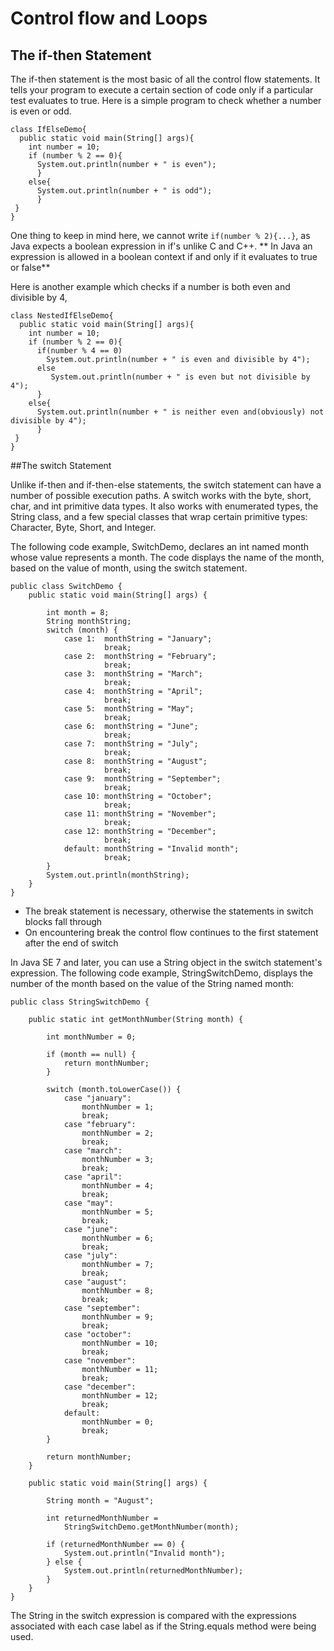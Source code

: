 # Control flow and Loops

## The if-then Statement
The if-then statement is the most basic of all the control flow statements. It tells your program to execute a certain section of code only if a particular test evaluates to true. 
Here is a simple program to check whether a number is even or odd.
```
class IfElseDemo{
  public static void main(String[] args){
    int number = 10;
    if (number % 2 == 0){
      System.out.println(number + " is even");
      }
    else{
      System.out.println(number + " is odd");
      }
 }
}
```
One thing to keep in mind here, we cannot write ```if(number % 2){...}```, as Java expects a boolean expression in if's unlike C and C++.
** In Java an expression is allowed in a boolean context  if and only if it evaluates to true or false**

Here is another example which checks if a number is both even and divisible by 4,
```
class NestedIfElseDemo{
  public static void main(String[] args){
    int number = 10;
    if (number % 2 == 0){
      if(number % 4 == 0)
        System.out.println(number + " is even and divisible by 4");
      else
         System.out.println(number + " is even but not divisible by 4");
      }
    else{
      System.out.println(number + " is neither even and(obviously) not divisible by 4");
      }
 }
}
```

##The switch Statement

Unlike if-then and if-then-else statements, the switch statement can have a number of possible execution paths. A switch works with the byte, short, char, and int primitive data types. It also works with enumerated types, the String class, and a few special classes that wrap certain primitive types: Character, Byte, Short, and Integer.

The following code example, SwitchDemo, declares an int named month whose value represents a month. The code displays the name of the month, based on the value of month, using the switch statement.

```
public class SwitchDemo {
    public static void main(String[] args) {

        int month = 8;
        String monthString;
        switch (month) {
            case 1:  monthString = "January";
                     break;
            case 2:  monthString = "February";
                     break;
            case 3:  monthString = "March";
                     break;
            case 4:  monthString = "April";
                     break;
            case 5:  monthString = "May";
                     break;
            case 6:  monthString = "June";
                     break;
            case 7:  monthString = "July";
                     break;
            case 8:  monthString = "August";
                     break;
            case 9:  monthString = "September";
                     break;
            case 10: monthString = "October";
                     break;
            case 11: monthString = "November";
                     break;
            case 12: monthString = "December";
                     break;
            default: monthString = "Invalid month";
                     break;
        }
        System.out.println(monthString);
    }
}
```

* The break statement is necessary, otherwise the  statements in switch blocks fall through
* On encountering  break the control flow continues to the first statement after the end of switch

In Java SE 7 and later, you can use a String object in the switch statement's expression. The following code example, StringSwitchDemo, displays the number of the month based on the value of the String named month:

```
public class StringSwitchDemo {

    public static int getMonthNumber(String month) {

        int monthNumber = 0;

        if (month == null) {
            return monthNumber;
        }

        switch (month.toLowerCase()) {
            case "january":
                monthNumber = 1;
                break;
            case "february":
                monthNumber = 2;
                break;
            case "march":
                monthNumber = 3;
                break;
            case "april":
                monthNumber = 4;
                break;
            case "may":
                monthNumber = 5;
                break;
            case "june":
                monthNumber = 6;
                break;
            case "july":
                monthNumber = 7;
                break;
            case "august":
                monthNumber = 8;
                break;
            case "september":
                monthNumber = 9;
                break;
            case "october":
                monthNumber = 10;
                break;
            case "november":
                monthNumber = 11;
                break;
            case "december":
                monthNumber = 12;
                break;
            default: 
                monthNumber = 0;
                break;
        }

        return monthNumber;
    }

    public static void main(String[] args) {

        String month = "August";

        int returnedMonthNumber =
            StringSwitchDemo.getMonthNumber(month);

        if (returnedMonthNumber == 0) {
            System.out.println("Invalid month");
        } else {
            System.out.println(returnedMonthNumber);
        }
    }
}
```
The String in the switch expression is compared with the expressions associated with each case label as if the String.equals method were being used. 